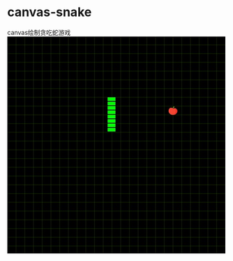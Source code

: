 # canvas-snake
canvas绘制贪吃蛇游戏
![image](https://github.com/Amy2014/canvas-snake/blob/master/demo.png)
